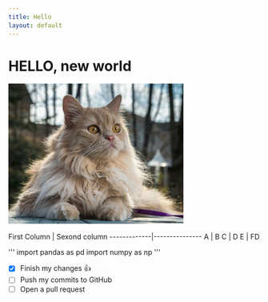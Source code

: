 ```yaml
---
title: Hello
layout: default
---
```


# HELLO, new world
![Image](images/persidskaya-koshka.jpg)

<p>
First Column | Sexond column
-------------|---------------
A | B
C | D
E | FD
</p>

''' import pandas as pd
import numpy as np
'''

- [x] Finish my changes :+1:
- [ ] Push my commits to GitHub
- [ ] Open a pull request

